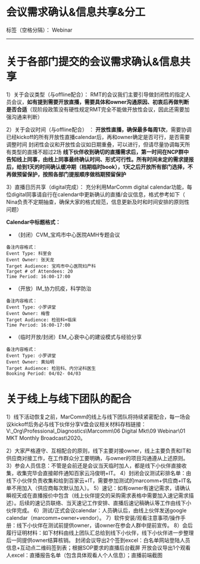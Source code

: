 # 会议需求确认&信息共享&分工

标签（空格分隔）： Webinar

---

# 关于各部门提交的会议需求确认&信息共享
1）关于会议类型（与offline配合）：
RMT的会议我们主要引导做封闭性的指定人员会议，**如有提到需要开放直播，需要具体和owner沟通原因、初衷后再做判断是否合适**（现阶段政策没有硬性规定RMT完全不能做开放性会议，因此还需要加强沟通来判断）

2）关于会议时间（与offline配合） ：
**开放性直播，确保最多每周1次**，需要协调已经kickoff的所有开放性直播calendar后，再和owner确定是否可行，是否需要调整时间
封闭性会议和开放性会议如日期重叠，可以进行，但请尽量协调每天所有类型的直播不超过2场
**线下伙伴收到确切的直播需求后，第一时间在NCP群中告知线上同事，由线上同事最终确认时间、形式可行性。所有时间未定的需求提报后，给到1天的时间确认缓冲期（档期临时book），1天之后开放所有部门选择，不再做预留保护，按照各部门提报顺序做档期预留保护**

3）直播日历共享（digital完成）：
充分利用MarComm digital calendar功能，每位digital同事请自行在calendar中更新确认的直播/会议信息，格式参考如下（ Nina负责不定期抽查，确保大家的格式规范，信息更新及时和时间安排的原则性问题）

**Calendar中标题格式：**

- （封闭）CVM_宝鸡市中心医院AMH专题会议
```
备注内容格式：
Event Type: 科室会
Event Owner: 张天龙
Target Audience: 宝鸡市中心医院妇产科
Target # of Attendees: 20
Time Period: 16:00-17:00
```


- （开放）IM_协力抗疫，科学防治
``` 
备注内容格式：
Event Type: 小罗讲堂
Event Owner: 梅雪
Target Audience: 检验科+临床
Time Period: 16:00-17:00
```


- （临时开放/封闭）EM_心衰中心的建设模式与经验分享
```
备注内容格式：
Event Type: 小罗讲堂
Event Owner: 黄灿明
Target Audience: 检验科、内分泌科医生
Booking Period: 04/02- 04/03
```

# 关于线上与线下团队的配合
1）线下活动恢复之前，MarComm的线上与线下团队将持续紧密配合，每一场会议kickoff后务必与线下伙伴分享V盘会议相关材料存档链接：V:\_Org\Professional_Diagnostics\Marcomm\06 Digital Mkt\09 Webinar\01 MKT Monthly Broadcast\2020。

2）大家严格遵守、互相配合的原则，线下主要对接owner，线上主要负责和IT和供应商对接工作，在工作群众分工要明确，与owner的项目沟通遵从上述原则。
3）参会人员信息：不管是会前还是会议当天临时加人，都是线下小伙伴直接收集，收集完毕会直接邮件通知百家云冯俊明+IT。
4）封闭会议测试彩排名单：由线下小伙伴负责收集和给到百家云+IT，需要参加测试的marcomm+供应商+IT名单不用加入（供应商每次默认加入）。
5）速记：如有owner有速记需求，请确认瞬视天成在直播报价中包含（线上伙伴提交的采购需求表格中需要加入速记需求描述）。后续的速记员联络、当天速记工作安排、直播后速记稿确认等工作由线下小伙伴完成。
6）测试/正式会议calendar：人员确认后，由线上伙伴发送google calendar（marcomm+owner+vendor）。
7）软件安装/观看注意事项/操作手册：线下小伙伴在测试前提供owner，请owner在参会人群中提前宣传。
8）会后履行证明材料：如下材料由线上团队汇总给到线下小伙伴，线下小伙伴进一步整理后一同提供owner结算核销。
封闭会议导出2个签到excel：白名单网站登陆人员信息+互动点二维码签到表；根据SOP要求的直播后台截屏
开放会议导出1个观看人excel：直播报告名单（包含具体观看人个人信息）；直播前端截图




